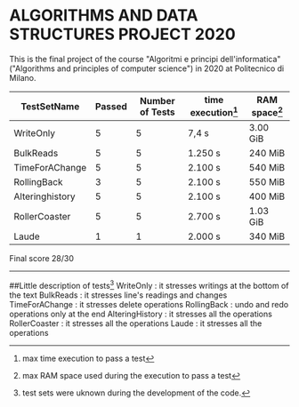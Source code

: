 # ALGORITHMS AND DATA STRUCTURES PROJECT 2020

This is the final project of the course "Algoritmi e principi dell'informatica" ("Algorithms and principles of computer science") in 2020 at Politecnico di Milano.


| TestSetName | Passed | Number of Tests | time execution[^1] | RAM space[^2]|
| ----------- | ----------- | ----------- | ----------- | ----------- |
| WriteOnly | 5 | 5 | 7,4 s | 3.00 GiB |
| BulkReads | 5 | 5 | 1.250 s | 240 MiB |
| TimeForAChange | 5 | 5 | 2.100 s | 540 MiB |
| RollingBack | 3 | 5 | 2.100 s | 550 MiB |
| Alteringhistory | 5 | 5 | 2.100 s | 400 MiB |
| RollerCoaster | 5 | 5 | 2.700 s | 1.03 GiB |
| Laude | 1 | 1 | 2.000 s | 340 MiB |

Final score 28/30

[^1]: max time execution to pass a test
[^2]: max RAM space used during the execution to pass a test
---
##Little description of tests[^3]
WriteOnly
: it stresses writings at the bottom of the text
BulkReads
: it stresses line's readings and changes
TimeForAChange
: it stresses delete operations
RollingBack
: undo and redo operations only at the end
AlteringHistory
: it stresses all the operations
RollerCoaster
: it stresses all the operations
Laude
: it stresses all the operations

[^3]: test sets were uknown during the development of the code. 

